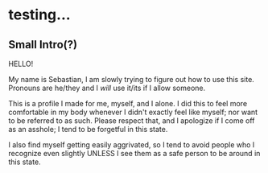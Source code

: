 # testing...
## Small Intro(?)
HELLO!

My name is Sebastian, I am slowly trying to figure out how to use this site.
Pronouns are he/they and I *will* use it/its if I allow someone.

This is a profile I made for me, myself, and I alone.
I did this to feel more comfortable in my body whenever I didn't exactly feel like myself; nor want to be referred to as such.
Please respect that, and I apologize if I come off as an asshole; I tend to be forgetful in this state.

I also find myself getting easily aggrivated, so I tend to avoid people who I recognize even slightly
UNLESS I see them as a safe person to be around in this state.
